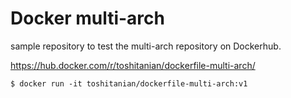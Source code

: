 # Docker multi-arch
sample repository to test the multi-arch repository on Dockerhub.

https://hub.docker.com/r/toshitanian/dockerfile-multi-arch/


```
$ docker run -it toshitanian/dockerfile-multi-arch:v1
```
